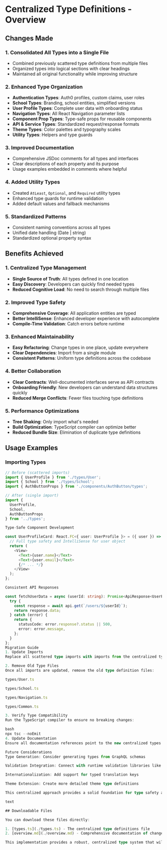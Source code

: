 # Centralized Type Definitions - Overview

## Changes Made

### 1. Consolidated All Types into a Single File
- Combined previously scattered type definitions from multiple files
- Organized types into logical sections with clear headings
- Maintained all original functionality while improving structure

### 2. Enhanced Type Organization
- **Authentication Types**: Auth0 profiles, custom claims, user roles
- **School Types**: Branding, school entities, simplified versions
- **User Profile Types**: Complete user data with onboarding status
- **Navigation Types**: All React Navigation parameter lists
- **Component Prop Types**: Type-safe props for reusable components
- **API & Service Types**: Standardized request/response formats
- **Theme Types**: Color palettes and typography scales
- **Utility Types**: Helpers and type guards

### 3. Improved Documentation
- Comprehensive JSDoc comments for all types and interfaces
- Clear descriptions of each property and its purpose
- Usage examples embedded in comments where helpful

### 4. Added Utility Types
- Created `AtLeast`, `Optional`, and `Required` utility types
- Enhanced type guards for runtime validation
- Added default values and fallback mechanisms

### 5. Standardized Patterns
- Consistent naming conventions across all types
- Unified date handling (Date | string)
- Standardized optional property syntax

## Benefits Achieved

### 1. Centralized Type Management
- **Single Source of Truth**: All types defined in one location
- **Easy Discovery**: Developers can quickly find needed types
- **Reduced Cognitive Load**: No need to search through multiple files

### 2. Improved Type Safety
- **Comprehensive Coverage**: All application entities are typed
- **Better IntelliSense**: Enhanced developer experience with autocomplete
- **Compile-Time Validation**: Catch errors before runtime

### 3. Enhanced Maintainability
- **Easy Refactoring**: Change types in one place, update everywhere
- **Clear Dependencies**: Import from a single module
- **Consistent Patterns**: Uniform type definitions across the codebase

### 4. Better Collaboration
- **Clear Contracts**: Well-documented interfaces serve as API contracts
- **Onboarding Friendly**: New developers can understand data structures quickly
- **Reduced Merge Conflicts**: Fewer files touching type definitions

### 5. Performance Optimizations
- **Tree Shaking**: Only import what's needed
- **Build Optimization**: TypeScript compiler can optimize better
- **Reduced Bundle Size**: Elimination of duplicate type definitions

## Usage Examples

### Importing Types
```typescript
// Before (scattered imports)
import { UserProfile } from './types/User';
import { School } from './types/School';
import { AuthButtonProps } from './components/AuthButton/types';

// After (single import)
import { 
  UserProfile, 
  School, 
  AuthButtonProps 
} from '../types';

Type-Safe Component Development

const UserProfileCard: React.FC<{ user: UserProfile }> = ({ user }) => {
  // Full type safety and IntelliSense for user object
  return (
    <View>
      <Text>{user.name}</Text>
      <Text>{user.email}</Text>
      {/* ... */}
    </View>
  );
};

Consistent API Responses

const fetchUserData = async (userId: string): Promise<ApiResponse<UserProfile>> => {
  try {
    const response = await api.get(`/users/${userId}`);
    return response.data;
  } catch (error) {
    return {
      statusCode: error.response?.status || 500,
      error: error.message,
    };
  }
};
Migration Guide
1. Update Imports
Replace all scattered type imports with imports from the centralized types.ts file.

2. Remove Old Type Files
Once all imports are updated, remove the old type definition files:

types/User.ts

types/School.ts

types/Navigation.ts

types/Common.ts

3. Verify Type Compatibility
Run the TypeScript compiler to ensure no breaking changes:

bash
npx tsc --noEmit
4. Update Documentation
Ensure all documentation references point to the new centralized types file.

Future Considerations
Type Generation: Consider generating types from GraphQL schemas

Validation Integration: Connect with runtime validation libraries like Zod

Internationalization: Add support for typed translation keys

Theme Extension: Create more detailed theme type definitions

This centralized approach provides a solid foundation for type safety and maintainability as the application grows.

text

## Downloadable Files

You can download these files directly:

1. [types.ts](./types.ts) - The centralized type definitions file
2. [overview.md](./overview.md) - Comprehensive documentation of changes and benefits

This implementation provides a robust, centralized type system that will improve your development experience, maintainability, and type safety across the entire application.